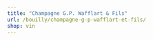 ```yaml
---
title: "Champagne G.P. Wafflart & Fils"
url: /bouilly/champagne-g-p-wafflart-et-fils/
shop: vin
---
```

